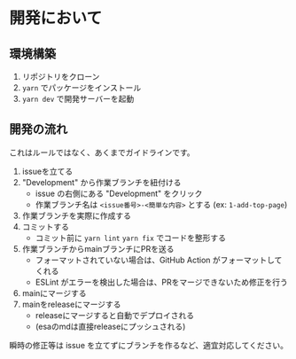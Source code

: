 # 開発において

## 環境構築

1. リポジトリをクローン
2. `yarn` でパッケージをインストール
3. `yarn dev` で開発サーバーを起動

## 開発の流れ

これはルールではなく、あくまでガイドラインです。

1. issueを立てる
2. "Development" から作業ブランチを紐付ける
   - issue の右側にある "Development" をクリック
   - 作業ブランチ名は `<issue番号>-<簡単な内容>` とする (ex: `1-add-top-page`)
3. 作業ブランチを実際に作成する
4. コミットする
   - コミット前に `yarn lint` `yarn fix` でコードを整形する
5. 作業ブランチからmainブランチにPRを送る
   - フォーマットされていない場合は、GitHub Action がフォーマットしてくれる
   - ESLint がエラーを検出した場合は、PRをマージできないため修正を行う
6. mainにマージする
7. mainをreleaseにマージする
   - releaseにマージすると自動でデプロイされる
   - (esaのmdは直接releaseにプッシュされる)

瞬時の修正等は issue を立てずにブランチを作るなど、適宜対応してください。  
